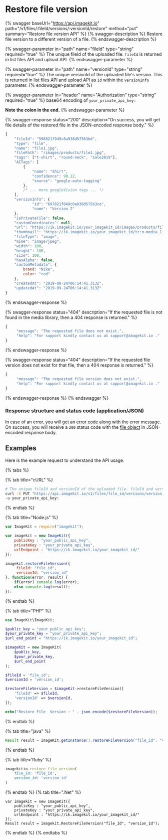# Restore file version

{% swagger baseUrl="https://api.imagekit.io" path="/v1/files/:fileId/versions/:versionId/restore" method="put" summary="Restore file version API" %}
{% swagger-description %}
Restore file version to a different version of a file.
{% endswagger-description %}

{% swagger-parameter in="path" name="fileId" type="string" required="true" %}
The unique fileId of the uploaded file. `fileId` is returned in list files API and upload API.
{% endswagger-parameter %}

{% swagger-parameter in="path" name="versionId" type="string" required="true" %}
The unique versionId of the uploaded file's version. This is returned in list files API and upload API as `id` within the `versionInfo` parameter.
{% endswagger-parameter %}

{% swagger-parameter in="header" name="Authorization" type="string" required="true" %}
base64 encoding of `your_private_api_key:`

**Note the colon in the end.**
{% endswagger-parameter %}

{% swagger-response status="200" description="On success, you will get file details of the restored file in the JSON-encoded response body." %}
```javascript
{
    "fileId": "598821f949c0a938d57563bd",
    "type": "file",
    "name": "file1.jpg",
    "filePath": "/images/products/file1.jpg",
    "tags": ["t-shirt", "round-neck", "sale2019"],
    "AITags": [
        {
            "name": "Shirt",
            "confidence": 90.12,
            "source": "google-auto-tagging"
        },
        /* ... more googleVision tags ... */
    ],
    "versionInfo": {
            "id": "697821f849c0a938d57563ce",
            "name": "Version 2"
    },
    "isPrivateFile": false,
    "customCoordinates": null,
    "url": "https://ik.imagekit.io/your_imagekit_id/images/products/file1.jpg",
    "thumbnail": "https://ik.imagekit.io/your_imagekit_id/tr:n-media_library_thumbnail/images/products/file1.jpg",
    "fileType": "image",
    "mime": "image/jpeg",
    "width": 100,
    "height": 100,
    "size": 100,
    "hasAlpha": false,
    "customMetadata": {
        brand: "Nike",
        color: "red"
    },
    "createdAt": "2019-08-24T06:14:41.313Z",
    "updatedAt": "2019-09-24T06:14:41.313Z"
}
```
{% endswagger-response %}

{% swagger-response status="404" description="If the requested file is not found in the media library, then a 404 response is returned." %}
```javascript
{
     "message": "The requested file does not exist.",
     "help": "For support kindly contact us at support@imagekit.io ."
}
```
{% endswagger-response %}

{% swagger-response status="404" description="If the requested file version does not exist for that file, then a 404 response is returned." %}
```javascript
{
     "message": "The requested file version does not exist.",
     "help": "For support kindly contact us at support@imagekit.io ."
}
```
{% endswagger-response %}
{% endswagger %}

### Response structure and status code (application/JSON)

In case of an error, you will get an [error code](../api-introduction/#error-codes) along with the error message. On success, you will receive a `200` status code with the [file object](./#file-object-structure) in JSON-encoded response body.

## Examples

Here is the example request to understand the API usage.

{% tabs %}

{% tab title="cURL" %}
```bash
# The unique fileId and versionId of the uploaded file. fileId and versionId (versionInfo.id) is returned in response of list files API and upload API.
curl -X PUT "https://api.imagekit.io/v1/files/file_id/versions/version_id/restore" \
-u your_private_api_key:
```
{% endtab %}

{% tab title="Node.js" %}
```javascript
var ImageKit = require("imagekit");

var imagekit = new ImageKit({
    publicKey : "your_public_api_key",
    privateKey : "your_private_api_key",
    urlEndpoint : "https://ik.imagekit.io/your_imagekit_id/"
});

imagekit.restoreFileVersion({
     fileId: "file_id",
     versionId: "version_id"
}, function(error, result) {
    if(error) console.log(error);
    else console.log(result);
});
```
{% endtab %}

{% tab title="PHP" %}
```php
use ImageKit\ImageKit;

$public_key = "your_public_api_key";
$your_private_key = "your_private_api_key";
$url_end_point = "https://ik.imagekit.io/your_imagekit_id";

$imageKit = new ImageKit(
    $public_key,
    $your_private_key,
    $url_end_point
);

$fileId = 'file_id';
$versionId = 'version_id';

$restoreFileVersion = $imageKit->restoreFileVersion([
    'fileId' => $fileId,
    'versionId' => $versionId,
]);

echo("Restore File  Version : " . json_encode($restoreFileVersion));
```
{% endtab %}

{% tab title="java" %}
```java
Result result = ImageKit.getInstance().restoreFileVersion("file_id", "version_id");
```
{% endtab %}

{% tab title='Ruby' %}
```ruby
imagekitio.restore_file_version(
    file_id: 'file_id',
    version_id: 'version_id'
)
```
{% endtab %}
{% tab title=".Net" %}
```.net
var imagekit = new ImageKit({
    publicKey : "your_public_api_key",
    privateKey : "your_private_api_key",
    urlEndpoint : "https://ik.imagekit.io/your_imagekit_id/"
});
Result result = imagekit.RestoreFileVersion("file_Id", "version_Id");
```
{% endtab %}
{% endtabs %}
